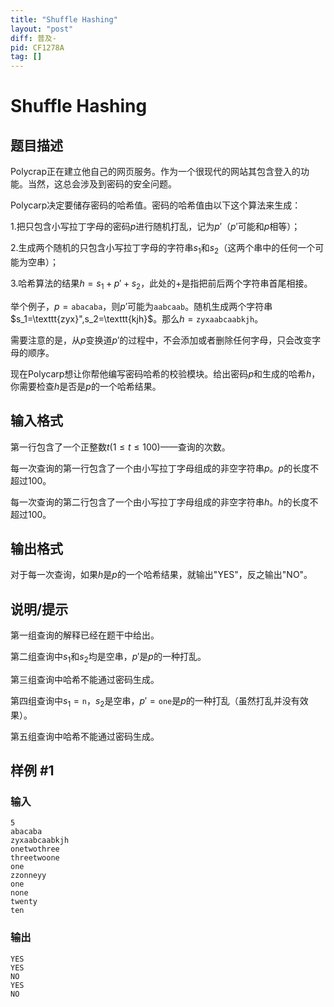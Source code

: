 ```yaml
---
title: "Shuffle Hashing"
layout: "post"
diff: 普及-
pid: CF1278A
tag: []
---
```


# Shuffle Hashing

## 题目描述

Polycrap正在建立他自己的网页服务。作为一个很现代的网站其包含登入的功能。当然，这总会涉及到密码的安全问题。

Polycarp决定要储存密码的哈希值。密码的哈希值由以下这个算法来生成：

1.把只包含小写拉丁字母的密码$p$进行随机打乱，记为$p'$（$p'$可能和$p$相等）；

2.生成两个随机的只包含小写拉丁字母的字符串$s_1$和$s_2$（这两个串中的任何一个可能为空串）；

3.哈希算法的结果$h=s_1+p'+s_2$，此处的$+$是指把前后两个字符串首尾相接。

举个例子，$p=\texttt {abacaba}$，则$p'$可能为$\texttt{aabcaab}$。随机生成两个字符串$s_1=\texttt{zyx}",s_2=\texttt{kjh}$。那么$h=\texttt{zyxaabcaabkjh}$。

需要注意的是，从$p$变换道$p'$的过程中，不会添加或者删除任何字母，只会改变字母的顺序。

现在Polycarp想让你帮他编写密码哈希的校验模块。给出密码$p$和生成的哈希$h$，你需要检查$h$是否是$p$的一个哈希结果。

## 输入格式

第一行包含了一个正整数$t(1\leq t\leq100)$——查询的次数。

每一次查询的第一行包含了一个由小写拉丁字母组成的非空字符串$p$。$p$的长度不超过$100$。

每一次查询的第二行包含了一个由小写拉丁字母组成的非空字符串$h$。$h$的长度不超过$100$。

## 输出格式

对于每一次查询，如果$h$是$p$的一个哈希结果，就输出"YES"，反之输出"NO"。

## 说明/提示

第一组查询的解释已经在题干中给出。

第二组查询中$s_1$和$s_2$均是空串，$p'$是$p$的一种打乱。

第三组查询中哈希不能通过密码生成。

第四组查询中$s_1=\texttt{n}$，$s_2$是空串，$p'=\texttt{one}$是$p$的一种打乱（虽然打乱并没有效果）。

第五组查询中哈希不能通过密码生成。

## 样例 #1

### 输入

```
5
abacaba
zyxaabcaabkjh
onetwothree
threetwoone
one
zzonneyy
one
none
twenty
ten

```

### 输出

```
YES
YES
NO
YES
NO

```


